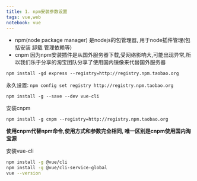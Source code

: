 ```yaml
---
title: 1. npm安装参数设置
tags: vue,web
notebook: vue
---
```


* npm(node package manager) 是nodejs的包管理器, 用于node插件管理(包括安装 卸载 管理依赖等)
* cnpm 因为npm安装插件是从国外服务器下载,受网络影响大,可能出现异常,所以我们乐于分享的淘宝团队分享了使用国内镜像来代替国外服务器

`npm install -gd express --registry=http://registry.npm.taobao.org`

永久设置: `npm config set registry http://registry.npm.taobao.org`

`npm install -g --save --dev vue-cli`


安装cnpm

`npm install -g cnpm --registry=http://registry.npm.taobao.org`


**使用cnpm代替npm命令,使用方式和参数完全相同, 唯一区别是cnpm使用国内淘宝源**

安装vue-cli

```sh
npm install -g @vue/cli
npm install -g @vue/cli-service-global
vue --version
```














